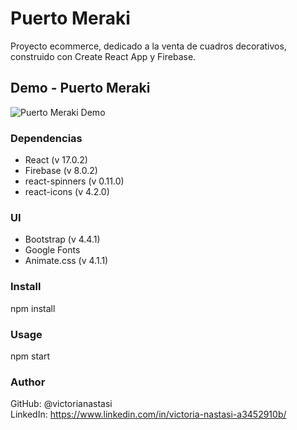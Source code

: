 # Puerto Meraki

Proyecto ecommerce, dedicado a la venta de cuadros decorativos, construido con Create React App y Firebase.

## Demo - Puerto Meraki

![Puerto Meraki Demo](demo/puerto-meraki.gif)

### Dependencias
- React (v 17.0.2)
- Firebase (v 8.0.2)
- react-spinners (v 0.11.0)
- react-icons (v 4.2.0)

### UI 
- Bootstrap (v 4.4.1)
- Google Fonts
- Animate.css (v 4.1.1)

### Install
npm install

### Usage
npm start

### Author
GitHub: @victorianastasi  
LinkedIn: https://www.linkedin.com/in/victoria-nastasi-a3452910b/
